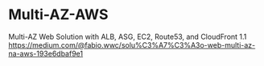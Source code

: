 # Multi-AZ-AWS
Multi-AZ Web Solution with ALB, ASG, EC2, Route53, and CloudFront 1.1
https://medium.com/@fabio.wwc/solu%C3%A7%C3%A3o-web-multi-az-na-aws-193e6dbaf9e1
